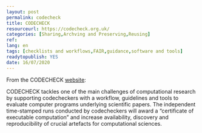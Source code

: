 ```yaml
---
layout: post 
permalink: codecheck
title: CODECHECK
resourceurl: https://codecheck.org.uk/
categories: [Sharing,Archving and Preserving,Reusing]
ref: 
lang: en
tags: [checklists and workflows,FAIR,guidance,software and tools]
readytopublish: YES
date: 16/07/2020
---
```

From the CODECHECK [website](https://codecheck.org.uk/):

CODECHECK tackles one of the main challenges of computational research by supporting codecheckers with a workflow, guidelines and tools to evaluate computer programs underlying scientific papers. The independent time-stamped runs conducted by codecheckers will award a “certificate of executable computation” and increase availability, discovery and reproducibility of crucial artefacts for computational sciences. 